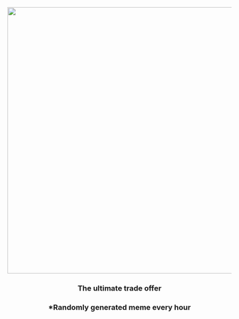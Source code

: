<p align="center">
        <img src="https://i.redd.it/jb3hhnqscph91.jpg" width="600" height="600">
        </p>
        <h3 align="center">The ultimate trade offer</h3>
        <h3 align="center">*Randomly generated meme every hour</h3>
    